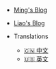 <!-- _navbar.md -->

* [Ming's Blog](https://www.yuque.com/cloudcodegeek)
* [Liao's Blog](https://www.hoximi.cn/ )
* Translations

  * [:cn:  中文](/)
  * [:us:  英文](/zh-cn/)